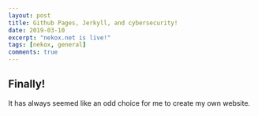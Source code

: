 ```yaml
---
layout: post
title: Github Pages, Jerkyll, and cybersecurity!
date: 2019-03-10
excerpt: "nekox.net is live!"
tags: [nekox, general]
comments: true
---
```


## Finally!

It has always seemed like an odd choice for me to create my own website. 

